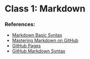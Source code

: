 # Class 1: Markdown

### References:

- [Markdown Basic Syntax](https://www.markdownguide.org/basic-syntax/)
- [Mastering Markdown on GitHub](https://guides.github.com/features/mastering-markdown/)
- [GitHub Pages](https://pages.github.com/)
- [GitHub Markdown Syntax](https://help.github.com/en/articles/basic-writing-and-formatting-syntax)

